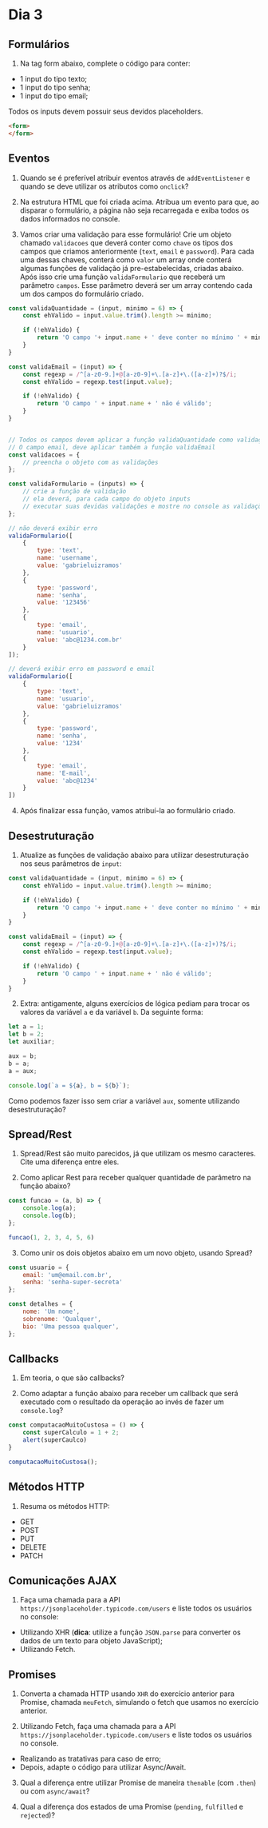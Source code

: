 # Dia 3

## Formulários

1) Na tag form abaixo, complete o código para conter:
- 1 input do tipo texto;
- 1 input do tipo senha;
- 1 input do tipo email;

Todos os inputs devem possuir seus devidos placeholders.
```html
<form>
</form>
```

## Eventos

1) Quando se é preferível atribuir eventos através de `addEventListener` e quando se deve utilizar os atributos como `onclick`?

2) Na estrutura HTML que foi criada acima. Atribua um evento para que, ao disparar o formulário, a página não seja recarregada e exiba todos os dados informados no console.

3) Vamos criar uma validação para esse formulário! Crie um objeto chamado `validacoes` que deverá conter como `chave` os tipos dos campos que criamos anteriormente (`text`, `email` e `password`). Para cada uma dessas chaves, conterá como `valor` um array onde conterá algumas funções de validação já pre-estabelecidas, criadas abaixo. Após isso crie uma função `validaFormulario` que receberá um parâmetro `campos`. Esse parâmetro deverá ser um array contendo cada um dos campos do formulário criado.


```js
const validaQuantidade = (input, minimo = 6) => {
    const ehValido = input.value.trim().length >= minimo;

    if (!ehValido) {
        return 'O campo '+ input.name + ' deve conter no mínimo ' + minimo  + ' caracteres';
    }
}

const validaEmail = (input) => {
    const regexp = /^[a-z0-9.]+@[a-z0-9]+\.[a-z]+\.([a-z]+)?$/i;
    const ehValido = regexp.test(input.value);

    if (!ehValido) {
        return 'O campo ' + input.name + ' não é válido';
    }
}


// Todos os campos devem aplicar a função validaQuantidade como validação
// O campo email, deve aplicar também a função validaEmail
const validacoes = {
    // preencha o objeto com as validações  
};

const validaFormulario = (inputs) => {
    // crie a função de validação
    // ela deverá, para cada campo do objeto inputs
    // executar suas devidas validações e mostre no console as validações após sua execução
};

// não deverá exibir erro
validaFormulario([
    {
        type: 'text',
        name: 'username',
        value: 'gabrieluizramos'
    },
    {
        type: 'password',
        name: 'senha',
        value: '123456'
    },
    {
        type: 'email',
        name: 'usuario',
        value: 'abc@1234.com.br'
    }
]);

// deverá exibir erro em password e email
validaFormulario([
    {
        type: 'text',
        name: 'usuario',
        value: 'gabrieluizramos'
    },
    {
        type: 'password',
        name: 'senha',
        value: '1234'
    },
    {
        type: 'email',
        name: 'E-mail',
        value: 'abc@1234'
    }
])
```

4) Após finalizar essa função, vamos atribuí-la ao formulário criado.

## Desestruturação

1) Atualize as funções de validação abaixo para utilizar desestruturação nos seus parâmetros de `input`:
```js
const validaQuantidade = (input, minimo = 6) => {
    const ehValido = input.value.trim().length >= minimo;

    if (!ehValido) {
        return 'O campo '+ input.name + ' deve conter no mínimo ' + minimo  + ' caracteres';
    }
}

const validaEmail = (input) => {
    const regexp = /^[a-z0-9.]+@[a-z0-9]+\.[a-z]+\.([a-z]+)?$/i;
    const ehValido = regexp.test(input.value);

    if (!ehValido) {
        return 'O campo ' + input.name + ' não é válido';
    }
}
```

2) Extra: antigamente, alguns exercícios de lógica pediam para trocar os valores da variável `a` e da variável `b`. Da seguinte forma:
```js
let a = 1;
let b = 2;
let auxiliar;

aux = b;
b = a;
a = aux;

console.log(`a = ${a}, b = ${b}`);
```

Como podemos fazer isso sem criar a variável `aux`, somente utilizando desestruturação?

## Spread/Rest

1) Spread/Rest são muito parecidos, já que utilizam os mesmo caracteres. Cite uma diferença entre eles.

2) Como aplicar Rest para receber qualquer quantidade de parâmetro na função abaixo?
```js
const funcao = (a, b) => {
    console.log(a);
    console.log(b);
};

funcao(1, 2, 3, 4, 5, 6)
```

3) Como unir os dois objetos abaixo em um novo objeto, usando Spread?
```js
const usuario = {
    email: 'um@email.com.br',
    senha: 'senha-super-secreta'
};

const detalhes = {
    nome: 'Um nome',
    sobrenome: 'Qualquer',
    bio: 'Uma pessoa qualquer',
};
```

## Callbacks

1) Em teoria, o que são callbacks?

2) Como adaptar a função abaixo para receber um callback que será executado com o resultado da operação ao invés de fazer um `console.log`?
```js
const computacaoMuitoCustosa = () => {
    const superCalculo = 1 + 2;
    alert(superCaulco)
}

computacaoMuitoCustosa();
```


## Métodos HTTP

1) Resuma os métodos HTTP:
- GET
- POST
- PUT
- DELETE
- PATCH

## Comunicações AJAX

1) Faça uma chamada para a API `https://jsonplaceholder.typicode.com/users` e liste todos os usuários no console:
- Utilizando XHR (**dica**: utilize a função `JSON.parse` para converter os dados de um texto para objeto JavaScript);
- Utilizando Fetch.

## Promises

1) Converta a chamada HTTP usando `XHR` do exercício anterior para Promise, chamada `meuFetch`, simulando o fetch que usamos no exercício anterior.

2) Utilizando Fetch, faça uma chamada para a API `https://jsonplaceholder.typicode.com/users` e liste todos os usuários no console.
- Realizando as tratativas para caso de erro;
- Depois, adapte o código para utilizar Async/Await.

3) Qual a diferença entre utilizar Promise de maneira `thenable` (com `.then`) ou com `async/await`?

4) Qual a diferença dos estados de uma Promise (`pending`, `fulfilled` e `rejected`)?